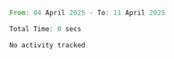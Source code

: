<!--START_SECTION:waka-->

```rust
From: 04 April 2025 - To: 11 April 2025

Total Time: 0 secs

No activity tracked
```

<!--END_SECTION:waka-->
